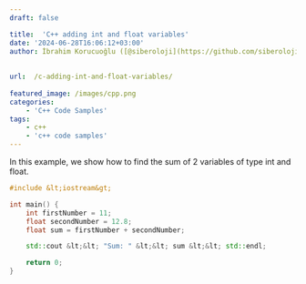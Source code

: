 ```yaml
---
draft: false

title:  'C++ adding int and float variables'
date: '2024-06-28T16:06:12+03:00'
author: İbrahim Korucuoğlu ([@siberoloji](https://github.com/siberoloji))
 
 
url:  /c-adding-int-and-float-variables/
 
featured_image: /images/cpp.png
categories:
    - 'C++ Code Samples'
tags:
    - c++
    - 'c++ code samples'
---
```



In this example, we show how to find the sum of 2 variables of type int and float.


```cpp
#include &lt;iostream&gt;

int main() {
    int firstNumber = 11;
    float secondNumber = 12.8;
    float sum = firstNumber + secondNumber;

    std::cout &lt;&lt; "Sum: " &lt;&lt; sum &lt;&lt; std::endl;

    return 0;
}
```
